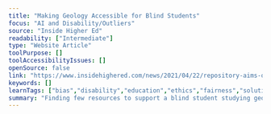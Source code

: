 ```yaml
---
title: "Making Geology Accessible for Blind Students"
focus: "AI and Disability/Outliers"
source: "Inside Higher Ed"
readability: ["Intermediate"]
type: "Website Article"
toolPurpose: []
toolAccessibilityIssues: []
openSource: false
link: "https://www.insidehighered.com/news/2021/04/22/repository-aims-open-geosciences-more-blind-college-students"
keywords: []
learnTags: ["bias","disability","education","ethics","fairness","solution"]
summary: "Finding few resources to support a blind student studying geosciences, a professor at the University of Kentucky created a library of tactile graphics so that others might make their classes more accessible. "
---
```


